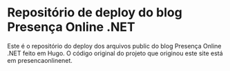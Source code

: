 # Repositório de deploy do blog Presença Online .NET

Este é o repositório do deploy dos arquivos public do blog Presença Online .NET feito em Hugo. O código original do projeto que originou este site está em presencaonlinenet.
